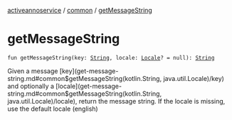 [activeannoservice](../index.md) / [common](index.md) / [getMessageString](./get-message-string.md)

# getMessageString

`fun getMessageString(key: `[`String`](https://kotlinlang.org/api/latest/jvm/stdlib/kotlin/-string/index.html)`, locale: `[`Locale`](https://docs.oracle.com/javase/6/docs/api/java/util/Locale.html)`? = null): `[`String`](https://kotlinlang.org/api/latest/jvm/stdlib/kotlin/-string/index.html)

Given a message [key](get-message-string.md#common$getMessageString(kotlin.String, java.util.Locale)/key) and optionally a [locale](get-message-string.md#common$getMessageString(kotlin.String, java.util.Locale)/locale), return the message string. If the locale is missing, use the default locale (english)

